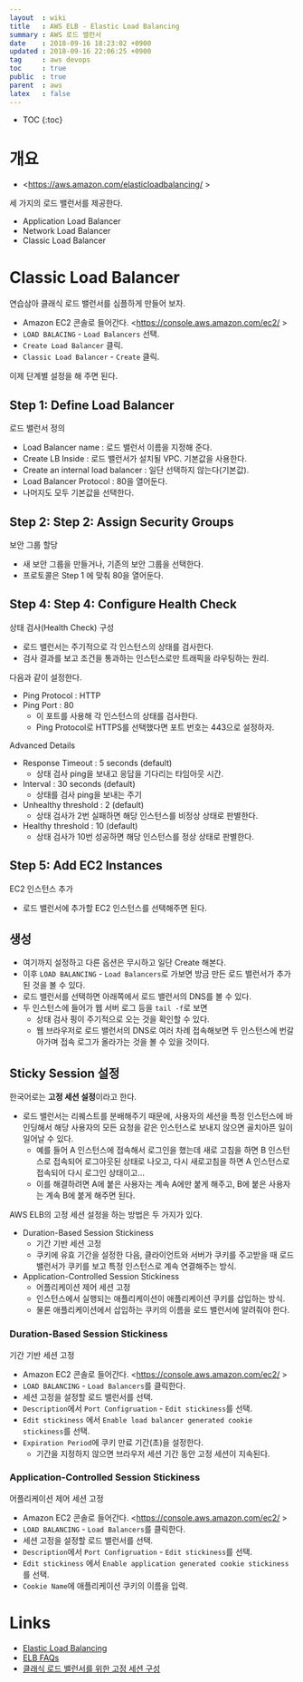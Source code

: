 ```yaml
---
layout  : wiki
title   : AWS ELB - Elastic Load Balancing
summary : AWS 로드 밸런서
date    : 2018-09-16 18:23:02 +0900
updated : 2018-09-16 22:06:25 +0900
tag     : aws devops
toc     : true
public  : true
parent  : aws
latex   : false
---
```

* TOC
{:toc}

# 개요

* <https://aws.amazon.com/elasticloadbalancing/ >

세 가지의 로드 밸런서를 제공한다.

* Application Load Balancer
* Network Load Balancer
* Classic Load Balancer

# Classic Load Balancer

연습삼아 클래식 로드 밸런서를 심플하게 만들어 보자.

* Amazon EC2 콘솔로 들어간다. <https://console.aws.amazon.com/ec2/ >
* `LOAD BALACING` - `Load Balancers` 선택.
* `Create Load Balancer` 클릭.
* `Classic Load Balancer` - `Create` 클릭.

이제 단계별 설정을 해 주면 된다.

## Step 1: Define Load Balancer

로드 밸런서 정의

* Load Balancer name : 로드 밸런서 이름을 지정해 준다.
* Create LB Inside : 로드 밸런서가 설치될 VPC. 기본값을 사용한다.
* Create an internal load balancer : 일단 선택하지 않는다(기본값).
* Load Balancer Protocol : 80을 열어둔다.
* 나머지도 모두 기본값을 선택한다.

## Step 2: Step 2: Assign Security Groups

보안 그룹 할당

* 새 보안 그룹을 만들거나, 기존의 보안 그룹을 선택한다.
* 프로토콜은 Step 1 에 맞춰 80을 열어둔다.

## Step 4: Step 4: Configure Health Check

상태 검사(Health Check) 구성

* 로드 밸런서는 주기적으로 각 인스턴스의 상태를 검사한다.
* 검사 결과를 보고 조건을 통과하는 인스턴스로만 트래픽을 라우팅하는 원리.

다음과 같이 설정한다.

* Ping Protocol : HTTP
* Ping Port : 80
    * 이 포트를 사용해 각 인스턴스의 상태를 검사한다.
    * Ping Protocol로 HTTPS를 선택했다면 포트 번호는 443으로 설정하자.

Advanced Details

* Response Timeout : 5 seconds (default)
    * 상태 검사 ping을 보내고 응답을 기다리는 타임아웃 시간.
* Interval : 30 seconds (default)
    * 상태를 검사 ping을 보내는 주기
* Unhealthy threshold : 2 (default)
    * 상태 검사가 2번 실패하면 해당 인스턴스를 비정상 상태로 판별한다.
* Healthy threshold : 10 (default)
    * 상태 검사가 10번 성공하면 해당 인스턴스를 정상 상태로 판별한다.

## Step 5: Add EC2 Instances

EC2 인스턴스 추가

* 로드 밸런서에 추가할 EC2 인스턴스를 선택해주면 된다.


## 생성

* 여기까지 설정하고 다른 옵션은 무시하고 일단 Create 해본다.
* 이후 `LOAD BALANCING` - `Load Balancers`로 가보면 방금 만든 로드 밸런서가 추가된 것을 볼 수 있다.
* 로드 밸런서를 선택하면 아래쪽에서 로드 밸런서의 DNS를 볼 수 있다.
* 두 인스턴스에 들어가 웹 서버 로그 등을 `tail -f`로 보면
    * 상태 검사 핑이 주기적으로 오는 것을 확인할 수 있다.
    * 웹 브라우저로 로드 밸런서의 DNS로 여러 차례 접속해보면 두 인스턴스에 번갈아가며 접속 로그가 올라가는 것을 볼 수 있을 것이다.

## Sticky Session 설정

한국어로는 **고정 세션 설정**이라고 한다.

* 로드 밸런서는 리퀘스트를 분배해주기 때문에, 사용자의 세션을 특정 인스턴스에 바인딩해서 해당 사용자의 모든 요청을 같은 인스턴스로 보내지 않으면 골치아픈 일이 일어날 수 있다.
    * 예를 들어 A 인스턴스에 접속해서 로그인을 했는데 새로 고침을 하면 B 인스턴스로 접속되어 로그아웃된 상태로 나오고, 다시 새로고침을 하면 A 인스턴스로 접속되어 다시 로그인 상태이고...
    * 이를 해결하려면 A에 붙은 사용자는 계속 A에만 붙게 해주고, B에 붙은 사용자는 계속 B에 붙게 해주면 된다.

AWS ELB의 고정 세션 설정을 하는 방법은 두 가지가 있다.

* Duration-Based Session Stickiness
    * 기간 기반 세션 고정
    * 쿠키에 유효 기간을 설정한 다음, 클라이언트와 서버가 쿠키를 주고받을 때 로드 밸런서가 쿠키를 보고 특정 인스턴스로 계속 연결해주는 방식.
* Application-Controlled Session Stickiness
    * 어플리케이션 제어 세션 고정
    * 인스턴스에서 실행되는 애플리케이션이 애플리케이션 쿠키를 삽입하는 방식.
    * 물론 애플리케이션에서 삽입하는 쿠키의 이름을 로드 밸런서에 알려줘야 한다.

### Duration-Based Session Stickiness

기간 기반 세션 고정

* Amazon EC2 콘솔로 들어간다. <https://console.aws.amazon.com/ec2/ >
* `LOAD BALANCING` - `Load Balancers`를 클릭한다.
* 세션 고정을 설정할 로드 밸런서를 선택.
* `Description`에서 `Port Configruation` - `Edit stickiness`를 선택.
* `Edit stickiness` 에서 `Enable load balancer generated cookie stickiness`를 선택.
* `Expiration Period`에 쿠키 만료 기간(초)을 설정한다.
    * 기간을 지정하지 않으면 브라우저 세션 기간 동안 고정 세션이 지속된다.

### Application-Controlled Session Stickiness

어플리케이션 제어 세션 고정

* Amazon EC2 콘솔로 들어간다. <https://console.aws.amazon.com/ec2/ >
* `LOAD BALANCING` - `Load Balancers`를 클릭한다.
* 세션 고정을 설정할 로드 밸런서를 선택.
* `Description`에서 `Port Configruation` - `Edit stickiness`를 선택.
* `Edit stickiness` 에서 `Enable application generated cookie stickiness`를 선택.
* `Cookie Name`에 애플리케이션 쿠키의 이름을 입력.


# Links

* [Elastic Load Balancing](https://aws.amazon.com/elasticloadbalancing/ )
* [ELB FAQs](https://aws.amazon.com/ko/elasticloadbalancing/faqs/ )
* [클래식 로드 밸런서를 위한 고정 세션 구성](https://docs.aws.amazon.com/ko_kr/elasticloadbalancing/latest/classic/elb-sticky-sessions.html )


